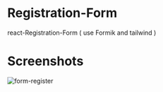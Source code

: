 # Registration-Form
react-Registration-Form ( use Formik and tailwind )


# Screenshots
![form-register](https://user-images.githubusercontent.com/110059221/199238449-1ab0270a-0ffb-497a-8392-0d654f0b67f0.png)
